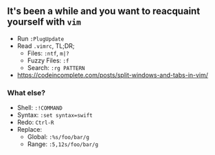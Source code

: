 ## It's been a while and you want to reacquaint yourself with `vim`

- Run `:PlugUpdate`
- Read `.vimrc`, TL;DR;
   - Files: `:ntf`, `m|?`
   - Fuzzy Files: `:f`
   - Search: `:rg PATTERN`
- https://codeincomplete.com/posts/split-windows-and-tabs-in-vim/

### What else?
- Shell: `:!COMMAND`
- Syntax: `:set syntax=swift`
- Redo: `Ctrl-R`
- Replace: 
   - Global: `:%s/foo/bar/g`
   - Range: `:5,12s/foo/bar/g`
